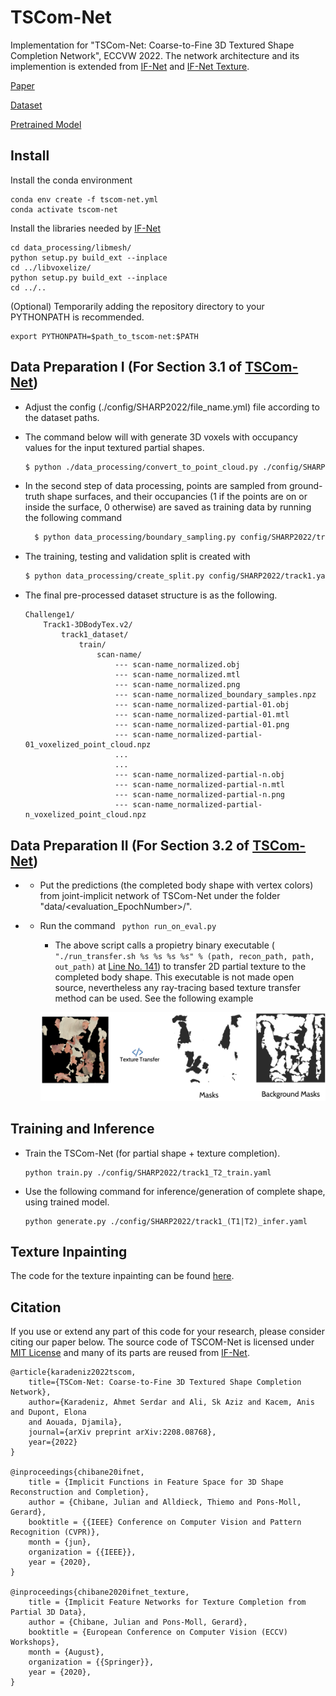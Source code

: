 
# TSCom-Net
Implementation for "TSCom-Net: Coarse-to-Fine 3D Textured Shape Completion Network", ECCVW 2022. The network architecture and its implemention is extended from [IF-Net](https://github.com/jchibane/if-net) and [IF-Net Texture](https://github.com/jchibane/if-net_texture).

[Paper](https://arxiv.org/abs/2208.08768)

[Dataset](https://cvi2.uni.lu/3dbodytexv2/)

[Pretrained Model](https://dropit.uni.lu/invitations?share=587f91de8c55309b3cda)

## Install

Install the conda environment

```
conda env create -f tscom-net.yml
conda activate tscom-net
```

Install the libraries needed by [IF-Net](https://github.com/jchibane/if-net) 

```
cd data_processing/libmesh/
python setup.py build_ext --inplace
cd ../libvoxelize/
python setup.py build_ext --inplace
cd ../..
```

(Optional) Temporarily adding the repository directory to your PYTHONPATH is recommended.
```
export PYTHONPATH=$path_to_tscom-net:$PATH
```

## Data Preparation I (For Section 3.1 of [TSCom-Net](https://arxiv.org/abs/2208.08768))

* Adjust the config (./config/SHARP2022/file_name.yml) file according to the dataset paths.
* The command below will with generate 3D voxels with occupancy values for the input textured 
   partial shapes.

	```bash
	$ python ./data_processing/convert_to_point_cloud.py ./config/SHARP2022/track1.yaml.
	``` 
* In the second step of data processing, points are sampled from ground-truth shape surfaces, 
  and their occupancies (1 if the points are on or inside the surface, 0 otherwise) are saved as 
  training data by running the following command

  ```bash
    $ python data_processing/boundary_sampling.py config/SHARP2022/track1.yaml.
  ```
* The training, testing and validation split is created with

    ```bash
    $ python data_processing/create_split.py config/SHARP2022/track1.yaml.
    ```

* The final pre-processed dataset structure is as the following.

    ```
    Challenge1/
        Track1-3DBodyTex.v2/
            track1_dataset/
                train/
                    scan-name/
                        --- scan-name_normalized.obj
                        --- scan-name_normalized.mtl
                        --- scan-name_normalized.png
                        --- scan-name_normalized_boundary_samples.npz
                        --- scan-name_normalized-partial-01.obj
                        --- scan-name_normalized-partial-01.mtl
                        --- scan-name_normalized-partial-01.png
                        --- scan-name_normalized-partial-01_voxelized_point_cloud.npz
                        ...
                        ...
                        --- scan-name_normalized-partial-n.obj
                        --- scan-name_normalized-partial-n.mtl
                        --- scan-name_normalized-partial-n.png
                        --- scan-name_normalized-partial-n_voxelized_point_cloud.npz
    ```
## Data Preparation II (For Section 3.2 of [TSCom-Net](https://arxiv.org/abs/2208.08768))
* * Put the predictions (the completed body shape with vertex colors) from joint-implicit network of TSCom-Net under the folder "data/<evaluation_EpochNumber>/".
* * Run the command ``` python run_on_eval.py```
    *  The above script calls a propietry binary executable (``` "./run_transfer.sh %s %s %s %s" % (path, recon_path, path, out_path)``` at [Line No. 141](https://gitlab.uni.lu/cvi2/Artec-cluster/tscom-net/-/blob/master/texture_transfer/run_on_eval.py#L141)) to transfer 2D partial texture to the completed body shape. This executable is not made open source, nevertheless any ray-tracing based texture transfer method can be used.  See the following example

    ![texture-transfer](texture_transfer/imgs/Overview-example.png)

    

## Training and Inference

* Train the TSCom-Net (for partial shape + texture completion).

    ```
    python train.py ./config/SHARP2022/track1_T2_train.yaml
    ``` 

*  Use the following command for inference/generation of complete shape, using trained model.
    
    ```
    python generate.py ./config/SHARP2022/track1_(T1|T2)_infer.yaml
    ```

## Texture Inpainting 

The code for the texture inpainting can be found [here](texture_inpaint/README.md).

## Citation
If you use or extend any part of this code for your research, 
please consider citing our paper below. 
The source code of TSCOM-Net is licensed under [MIT License](LICENSE) and many of its parts are
reused from [IF-Net](https://github.com/jchibane/if-net). 

    @article{karadeniz2022tscom,
        title={TSCom-Net: Coarse-to-Fine 3D Textured Shape Completion Network},
        author={Karadeniz, Ahmet Serdar and Ali, Sk Aziz and Kacem, Anis and Dupont, Elona 
        and Aouada, Djamila},
        journal={arXiv preprint arXiv:2208.08768},
        year={2022}
    }

    @inproceedings{chibane20ifnet,
        title = {Implicit Functions in Feature Space for 3D Shape Reconstruction and Completion},
        author = {Chibane, Julian and Alldieck, Thiemo and Pons-Moll, Gerard},
        booktitle = {{IEEE} Conference on Computer Vision and Pattern Recognition (CVPR)},
        month = {jun},
        organization = {{IEEE}},
        year = {2020},
    }

    @inproceedings{chibane2020ifnet_texture,
        title = {Implicit Feature Networks for Texture Completion from Partial 3D Data},
        author = {Chibane, Julian and Pons-Moll, Gerard},
        booktitle = {European Conference on Computer Vision (ECCV) Workshops},
        month = {August},
        organization = {{Springer}},
        year = {2020},
    }
    
